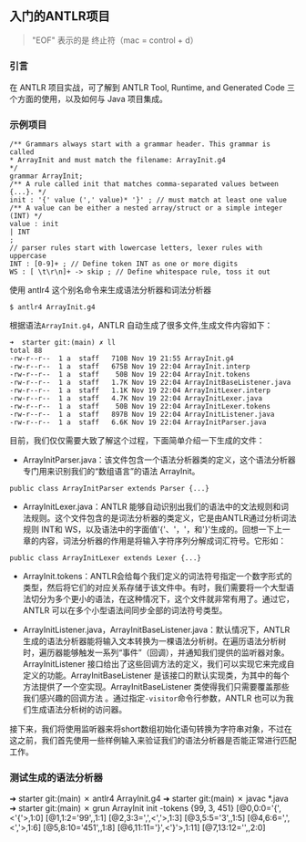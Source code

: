 ## 入门的ANTLR项目  

> "EOF" 表示的是 终止符（mac = control + d） 

### 引言  
在 ANTLR 项目实战，可了解到  ANTLR Tool, Runtime, and Generated Code 三个方面的使用，以及如何与 Java 项目集成。 

### 示例项目  

```
/** Grammars always start with a grammar header. This grammar is called
* ArrayInit and must match the filename: ArrayInit.g4
*/
grammar ArrayInit;
/** A rule called init that matches comma-separated values between {...}. */
init : '{' value (',' value)* '}' ; // must match at least one value
/** A value can be either a nested array/struct or a simple integer (INT) */
value : init
| INT
;
// parser rules start with lowercase letters, lexer rules with uppercase
INT : [0-9]+ ; // Define token INT as one or more digits
WS : [ \t\r\n]+ -> skip ; // Define whitespace rule, toss it out
```

使用 antlr4 这个别名命令来生成语法分析器和词法分析器      
```shell 
$ antlr4 ArrayInit.g4  
```

根据语法`ArrayInit.g4`，ANTLR 自动生成了很多文件,生成文件内容如下：         
```
➜  starter git:(main) ✗ ll 
total 88
-rw-r--r--  1 a  staff   710B Nov 19 21:55 ArrayInit.g4
-rw-r--r--  1 a  staff   675B Nov 19 22:04 ArrayInit.interp
-rw-r--r--  1 a  staff    50B Nov 19 22:04 ArrayInit.tokens
-rw-r--r--  1 a  staff   1.7K Nov 19 22:04 ArrayInitBaseListener.java
-rw-r--r--  1 a  staff   1.1K Nov 19 22:04 ArrayInitLexer.interp
-rw-r--r--  1 a  staff   4.7K Nov 19 22:04 ArrayInitLexer.java
-rw-r--r--  1 a  staff    50B Nov 19 22:04 ArrayInitLexer.tokens
-rw-r--r--  1 a  staff   897B Nov 19 22:04 ArrayInitListener.java
-rw-r--r--  1 a  staff   6.6K Nov 19 22:04 ArrayInitParser.java
```

目前，我们仅仅需要大致了解这个过程，下面简单介绍一下生成的文件：            
* ArrayInitParser.java：该文件包含一个语法分析器类的定义，这个语法分析器专门用来识别我们的“数组语言”的语法 ArrayInit。          
```
public class ArrayInitParser extends Parser {...}
``` 
* ArrayInitLexer.java：ANTLR 能够自动识别出我们的语法中的文法规则和词法规则。这个文件包含的是词法分析器的类定义，它是由ANTLR通过分析词法规则 INT和 WS，以及语法中的字面值'{'、'，'，和'}'生成的。回想一下上一章的内容，词法分析器的作用是将输入字符序列分解成词汇符号。它形如：                         
```
public class ArrayInitLexer extends Lexer {...}
```

* ArrayInit.tokens：ANTLR会给每个我们定义的词法符号指定一个数字形式的类型，然后将它们的对应关系存储于该文件中。有时，我们需要将一个大型语法切分为多个更小的语法，在这种情况下，这个文件就非常有用了。通过它，ANTLR 可以在多个小型语法间同步全部的词法符号类型。         

* ArrayInitListener.java，ArrayInitBaseListener.java：默认情况下，ANTLR 生成的语法分析器能将输入文本转换为一棵语法分析树。在遍历语法分析树时，遍历器能够触发一系列“事件”（回调），并通知我们提供的监听器对象。ArrayInitListener 接口给出了这些回调方法的定义，我们可以实现它来完成自定义的功能。ArrayInitBaseListener 是该接口的默认实现类，为其中的每个方法提供了一个空实现。ArrayInitBaseListener 类使得我们只需要覆盖那些我们感兴趣的回调方法 。通过指定`-visitor`命令行参数，ANTLR 也可以为我们生成语法分析树的访问器。    

接下来，我们将使用监听器来将short数组初始化语句转换为字符串对象，不过在这之前，我们首先使用一些样例输入来验证我们的语法分析器是否能正常进行匹配工作。       


### 测试生成的语法分析器  


➜  starter git:(main) ✗ antlr4 ArrayInit.g4
➜  starter git:(main) ✗ javac *.java
➜  starter git:(main) ✗ grun ArrayInit init -tokens
{99, 3, 451}
[@0,0:0='{',<'{'>,1:0]
[@1,1:2='99',<INT>,1:1]
[@2,3:3=',',<','>,1:3]
[@3,5:5='3',<INT>,1:5]
[@4,6:6=',',<','>,1:6]
[@5,8:10='451',<INT>,1:8]
[@6,11:11='}',<'}'>,1:11]
[@7,13:12='<EOF>',<EOF>,2:0]



